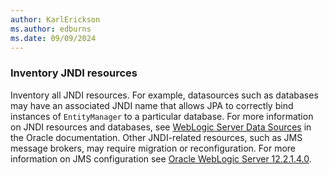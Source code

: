 ```yaml
---
author: KarlErickson
ms.author: edburns
ms.date: 09/09/2024
---
```


### Inventory JNDI resources

Inventory all JNDI resources. For example, datasources such as databases may have an associated JNDI name that allows JPA to correctly bind instances of `EntityManager` to a particular database. For more information on JNDI resources and databases, see [WebLogic Server Data Sources](https://docs.oracle.com/en/middleware/fusion-middleware/weblogic-server/12.2.1.4/intro/jdbc.html) in the Oracle documentation. Other JNDI-related resources, such as JMS message brokers, may require migration or reconfiguration. For more information on JMS configuration see [Oracle WebLogic Server 12.2.1.4.0](https://docs.oracle.com/middleware/fusion-middleware/weblogic-server/12.2.1.4/index.html).
